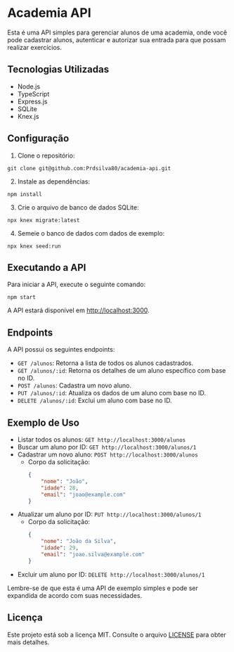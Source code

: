 # Academia API

Esta é uma API simples para gerenciar alunos de uma academia, onde você pode cadastrar alunos, autenticar e autorizar sua entrada para que possam realizar exercícios.

## Tecnologias Utilizadas

- Node.js
- TypeScript
- Express.js
- SQLite
- Knex.js

## Configuração

1. Clone o repositório:
````
git clone git@github.com:Prdsilva80/academia-api.git

````
2. Instale as dependências:
````
npm install

````
3. Crie o arquivo de banco de dados SQLite:
````
npx knex migrate:latest

````
4. Semeie o banco de dados com dados de exemplo:
````
npx knex seed:run

````

## Executando a API

Para iniciar a API, execute o seguinte comando:

````
npm start

````

A API estará disponível em [http://localhost:3000](http://localhost:3000).

## Endpoints

A API possui os seguintes endpoints:

- `GET /alunos`: Retorna a lista de todos os alunos cadastrados.
- `GET /alunos/:id`: Retorna os detalhes de um aluno específico com base no ID.
- `POST /alunos`: Cadastra um novo aluno.
- `PUT /alunos/:id`: Atualiza os dados de um aluno com base no ID.
- `DELETE /alunos/:id`: Exclui um aluno com base no ID.

## Exemplo de Uso

- Listar todos os alunos: `GET http://localhost:3000/alunos`
- Buscar um aluno por ID: `GET http://localhost:3000/alunos/1`
- Cadastrar um novo aluno: `POST http://localhost:3000/alunos`
  - Corpo da solicitação:
    ```json
    {
        "nome": "João",
        "idade": 28,
        "email": "joao@example.com"
    }
    ```
- Atualizar um aluno por ID: `PUT http://localhost:3000/alunos/1`
  - Corpo da solicitação:
    ```json
    {
        "nome": "João da Silva",
        "idade": 29,
        "email": "joao.silva@example.com"
    }
    ```
- Excluir um aluno por ID: `DELETE http://localhost:3000/alunos/1`

Lembre-se de que esta é uma API de exemplo simples e pode ser expandida de acordo com suas necessidades.

## Licença

Este projeto está sob a licença MIT. Consulte o arquivo [LICENSE](LICENSE) para obter mais detalhes.



